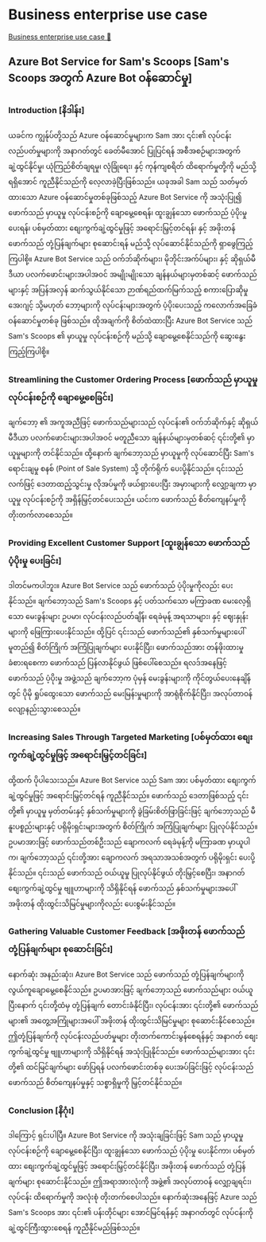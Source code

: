 # Business enterprise use case

[Business enterprise use case 🔗](https://www.coursera.org/learn/introduction-to-networking-and-Cloud-computing/lecture/83Cre/business-enterprise-use-case)

## Azure Bot Service for Sam's Scoops [Sam's Scoops အတွက် Azure Bot ဝန်ဆောင်မှု]

### Introduction [နိဒါန်း]

ယခင်က ကျွန်ုပ်တို့သည် Azure ဝန်ဆောင်မှုများက Sam အား ၎င်း၏ လုပ်ငန်းလည်ပတ်မှုများကို အနာဂတ်တွင် ခေတ်မီအောင် ပြုပြင်ရန် အစီအစဉ်များအတွက် ချဲ့ထွင်နိုင်မှု၊ ယုံကြည်စိတ်ချရမှု၊ လုံခြုံရေး၊ နှင့် ကုန်ကျစရိတ် ထိရောက်မှုတို့ကို မည်သို့ ရရှိအောင် ကူညီနိုင်သည်ကို လေ့လာခဲ့ပြီးဖြစ်သည်။ ယခုအခါ Sam သည် သတ်မှတ်ထားသော Azure ဝန်ဆောင်မှုတစ်ခုဖြစ်သည့် Azure Bot Service ကို အသုံးပြု၍ ဖောက်သည် မှာယူမှု လုပ်ငန်းစဉ်ကို ချောမွေ့စေရန်၊ ထူးချွန်သော ဖောက်သည် ပံ့ပိုးမှု ပေးရန်၊ ပစ်မှတ်ထား စျေးကွက်ချဲ့ထွင်မှုဖြင့် အရောင်းမြှင့်တင်ရန်၊ နှင့် အဖိုးတန် ဖောက်သည် တုံ့ပြန်ချက်များ စုဆောင်းရန် မည်သို့ လုပ်ဆောင်နိုင်သည်ကို ရှာဖွေကြည့်ကြပါစို့။ Azure Bot Service သည် ဝက်ဘ်ဆိုက်များ၊ မိုဘိုင်းအက်ပ်များ၊ နှင့် ဆိုရှယ်မီဒီယာ ပလက်ဖောင်းများအပါအဝင် အမျိုးမျိုးသော ချန်နယ်များမှတစ်ဆင့် ဖောက်သည်များနှင့် အပြန်အလှန် ဆက်သွယ်နိုင်သော ဉာဏ်ရည်ထက်မြက်သည့် စကားပြောဆိုမှု အေးဂျင့် သို့မဟုတ် ဘော့များကို လုပ်ငန်းများအတွက် ပံ့ပိုးပေးသည့် ကလောက်အခြေခံ ဝန်ဆောင်မှုတစ်ခု ဖြစ်သည်။ ထိုအချက်ကို စိတ်ထဲထားပြီး Azure Bot Service သည် Sam's Scoops ၏ မှာယူမှု လုပ်ငန်းစဉ်ကို မည်သို့ ချောမွေ့စေနိုင်သည်ကို ဆွေးနွေးကြည့်ကြပါစို့။

### Streamlining the Customer Ordering Process [ဖောက်သည် မှာယူမှု လုပ်ငန်းစဉ်ကို ချောမွေ့စေခြင်း]

ချက်ဘော့ ၏ အကူအညီဖြင့် ဖောက်သည်များသည် လုပ်ငန်း၏ ဝက်ဘ်ဆိုက်နှင့် ဆိုရှယ်မီဒီယာ ပလက်ဖောင်းများအပါအဝင် မတူညီသော ချန်နယ်များမှတစ်ဆင့် ၎င်းတို့၏ မှာယူမှုများကို တင်နိုင်သည်။ ထို့နောက် ချက်ဘော့သည် မှာယူမှုကို လုပ်ဆောင်ပြီး Sam's ရောင်းချမှု စနစ် (Point of Sale System) သို့ တိုက်ရိုက် ပေးပို့နိုင်သည်။ ၎င်းသည် လက်ဖြင့် ဒေတာထည့်သွင်းမှု လိုအပ်မှုကို ဖယ်ရှားပေးပြီး အမှားများကို လျှော့ချကာ မှာယူမှု လုပ်ငန်းစဉ်ကို အရှိန်မြှင့်တင်ပေးသည်။ ယင်းက ဖောက်သည် စိတ်ကျေနပ်မှုကို တိုးတက်လာစေသည်။

### Providing Excellent Customer Support [ထူးချွန်သော ဖောက်သည် ပံ့ပိုးမှု ပေးခြင်း]

ဒါတင်မကပါဘူး။ Azure Bot Service သည် ဖောက်သည် ပံ့ပိုးမှုကိုလည်း ပေးနိုင်သည်။ ချက်ဘော့သည် Sam's Scoops နှင့် ပတ်သက်သော မကြာခဏ မေးလေ့ရှိသော မေးခွန်းများ ဥပမာ၊ လုပ်ငန်းလည်ပတ်ချိန်၊ ရေခဲမုန့် အရသာများ၊ နှင့် ဈေးနှုန်းများကို ဖြေကြားပေးနိုင်သည်။ ထို့ပြင် ၎င်းသည် ဖောက်သည်၏ နှစ်သက်မှုများပေါ် မူတည်၍ စိတ်ကြိုက် အကြံပြုချက်များ ပေးနိုင်ပြီး၊ ဖောက်သည်အား တန်ဖိုးထားမှု ခံစားရစေကာ ဖောက်သည် ပြန်လာနိုင်ဖွယ် ဖြစ်ပေါ်စေသည်။ ရလဒ်အနေဖြင့် ဖောက်သည် ပံ့ပိုးမှု အဖွဲ့သည် ချက်ဘော့က ပုံမှန် မေးခွန်းများကို ကိုင်တွယ်ပေးနေချိန်တွင် ပိုမို ရှုပ်ထွေးသော ဖောက်သည် မေးမြန်းမှုများကို အာရုံစိုက်နိုင်ပြီး၊ အလုပ်တာဝန် လျော့နည်းသွားစေသည်။

### Increasing Sales Through Targeted Marketing [ပစ်မှတ်ထား စျေးကွက်ချဲ့ထွင်မှုဖြင့် အရောင်းမြှင့်တင်ခြင်း]

ထို့ထက် ပိုပါသေးသည်။ Azure Bot Service သည် Sam အား ပစ်မှတ်ထား စျေးကွက်ချဲ့ထွင်မှုဖြင့် အရောင်းမြှင့်တင်ရန် ကူညီနိုင်သည်။ ဖောက်သည် ဒေတာဖြစ်သည့် ၎င်းတို့၏ မှာယူမှု မှတ်တမ်းနှင့် နှစ်သက်မှုများကို ခွဲခြမ်းစိတ်ဖြာခြင်းဖြင့် ချက်ဘော့သည် မီနူးပစ္စည်းများနှင့် ပရိုမိုးရှင်းများအတွက် စိတ်ကြိုက် အကြံပြုချက်များ ပြုလုပ်နိုင်သည်။ ဥပမာအားဖြင့် ဖောက်သည်တစ်ဦးသည် ချောကလက် ရေခဲမုန့်ကို မကြာခဏ မှာယူပါက၊ ချက်ဘော့သည် ၎င်းတို့အား ချောကလက် အရသာအသစ်အတွက် ပရိုမိုးရှင်း ပေးပို့နိုင်သည်။ ၎င်းသည် ဖောက်သည် ဝယ်ယူမှု ပြုလုပ်နိုင်ဖွယ် တိုးမြှင့်စေပြီး၊ အနာဂတ် စျေးကွက်ချဲ့ထွင်မှု ဗျူဟာများကို သိရှိနိုင်ရန် ဖောက်သည် နှစ်သက်မှုများအပေါ် အဖိုးတန် ထိုးထွင်းသိမြင်မှုများကိုလည်း ပေးစွမ်းနိုင်သည်။

### Gathering Valuable Customer Feedback [အဖိုးတန် ဖောက်သည် တုံ့ပြန်ချက်များ စုဆောင်းခြင်း]

နောက်ဆုံး အနည်းဆုံး၊ Azure Bot Service သည် ဖောက်သည် တုံ့ပြန်ချက်များကို လွယ်ကူချောမွေ့စေနိုင်သည်။ ဥပမာအားဖြင့် ချက်ဘော့သည် ဖောက်သည်များ ဝယ်ယူပြီးနောက် ၎င်းတို့ထံမှ တုံ့ပြန်ချက် တောင်းခံနိုင်ပြီး၊ လုပ်ငန်းအား ၎င်းတို့၏ ဖောက်သည်များ၏ အတွေ့အကြုံများအပေါ် အဖိုးတန် ထိုးထွင်းသိမြင်မှုများ စုဆောင်းနိုင်စေသည်။ ဤတုံ့ပြန်ချက်ကို လုပ်ငန်းလည်ပတ်မှုများ တိုးတက်ကောင်းမွန်စေရန်နှင့် အနာဂတ် စျေးကွက်ချဲ့ထွင်မှု ဗျူဟာများကို သိရှိနိုင်ရန် အသုံးပြုနိုင်သည်။ ဖောက်သည်များအား ၎င်းတို့၏ ထင်မြင်ချက်များ ဖော်ပြရန် ပလက်ဖောင်းတစ်ခု ပေးအပ်ခြင်းဖြင့် လုပ်ငန်းသည် ဖောက်သည် စိတ်ကျေနပ်မှုနှင့် သစ္စာရှိမှုကို မြှင့်တင်နိုင်သည်။

### Conclusion [နိဂုံး]

ဒါကြောင့် ရှင်းပါပြီ။ Azure Bot Service ကို အသုံးချခြင်းဖြင့် Sam သည် မှာယူမှု လုပ်ငန်းစဉ်ကို ချောမွေ့စေနိုင်ပြီး၊ ထူးချွန်သော ဖောက်သည် ပံ့ပိုးမှု ပေးနိုင်ကာ၊ ပစ်မှတ်ထား စျေးကွက်ချဲ့ထွင်မှုဖြင့် အရောင်းမြှင့်တင်နိုင်ပြီး၊ အဖိုးတန် ဖောက်သည် တုံ့ပြန်ချက်များ စုဆောင်းနိုင်သည်။ ဤအရာအားလုံးကို အဖွဲ့၏ အလုပ်တာဝန် လျှော့ချရင်း၊ လုပ်ငန်း ထိရောက်မှုကို အလုံးစုံ တိုးတက်စေပါသည်။ နောက်ဆုံးအနေဖြင့် Azure သည် Sam's Scoops အား ၎င်း၏ ပန်းတိုင်များ အောင်မြင်ရန်နှင့် အနာဂတ်တွင် လုပ်ငန်းကို ချဲ့ထွင်ကြီးထွားစေရန် ကူညီနိုင်မည်ဖြစ်သည်။
